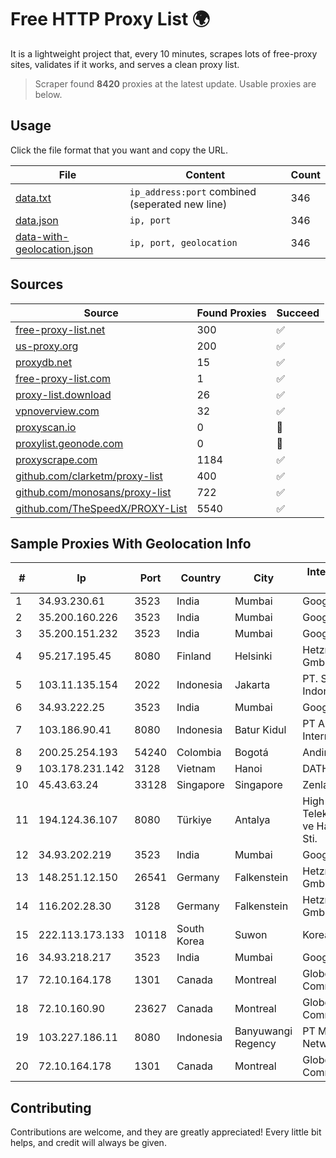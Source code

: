 
# Free HTTP Proxy List 🌍

It is a lightweight project that, every 10 minutes, scrapes lots of free-proxy sites, validates if it works, and serves a clean proxy list.


> Scraper found **8420** proxies at the latest update. Usable proxies are below.

## Usage

Click the file format that you want and copy the URL.


|File|Content|Count|
|----|-------|-----|
|[data.txt](https://raw.githubusercontent.com/themiralay/Proxy-List-World/master/data.txt)|`ip_address:port` combined (seperated new line)|346|
|[data.json](https://raw.githubusercontent.com/themiralay/Proxy-List-World/master/data.json)|`ip, port`|346|
|[data-with-geolocation.json](https://raw.githubusercontent.com/themiralay/Proxy-List-World/master/data-with-geolocation.json)|`ip, port, geolocation`|346|

## Sources

|Source|Found Proxies|Succeed|
|------|-------------|-------|
|[free-proxy-list.net](https://free-proxy-list.net)|300|✅|
|[us-proxy.org](https://www.us-proxy.org)|200|✅|
|[proxydb.net](http://proxydb.net)|15|✅|
|[free-proxy-list.com](https://free-proxy-list.com/?page=&port=&type%5B%5D=http&type%5B%5D=https&up_time=0&search=Search)|1|✅|
|[proxy-list.download](https://www.proxy-list.download/HTTP)|26|✅|
|[vpnoverview.com](https://vpnoverview.com/privacy/anonymous-browsing/free-proxy-servers)|32|✅|
|[proxyscan.io](https://www.proxyscan.io)|0|🚫|
|[proxylist.geonode.com](https://proxylist.geonode.com/api/proxy-list?limit=300&page=1&sort_by=lastChecked&sort_type=desc&protocols=http,https)|0|🚫|
|[proxyscrape.com](https://api.proxyscrape.com/v2/?request=displayproxies&protocol=http&timeout=10000&country=all&ssl=all&anonymity=all)|1184|✅|
|[github.com/clarketm/proxy-list](https://raw.githubusercontent.com/clarketm/proxy-list/master/proxy-list-raw.txt)|400|✅|
|[github.com/monosans/proxy-list](https://raw.githubusercontent.com/monosans/proxy-list/main/proxies/http.txt)|722|✅|
|[github.com/TheSpeedX/PROXY-List](https://raw.githubusercontent.com/TheSpeedX/PROXY-List/master/http.txt)|5540|✅|


## Sample Proxies With Geolocation Info

|#|Ip|Port|Country|City|Internet Service Provider|
|-|--|----|-------|----|-------------------------|
|1|34.93.230.61|3523|India|Mumbai|Google LLC|
|2|35.200.160.226|3523|India|Mumbai|Google LLC|
|3|35.200.151.232|3523|India|Mumbai|Google LLC|
|4|95.217.195.45|8080|Finland|Helsinki|Hetzner Online GmbH|
|5|103.11.135.154|2022|Indonesia|Jakarta|PT. Sewiwi Indonesia|
|6|34.93.222.25|3523|India|Mumbai|Google LLC|
|7|103.186.90.41|8080|Indonesia|Batur Kidul|PT Akses Data Internusa|
|8|200.25.254.193|54240|Colombia|Bogotá|Andinet ON Line|
|9|103.178.231.142|3128|Vietnam|Hanoi|DATHANH|
|10|45.43.63.24|33128|Singapore|Singapore|Zenlayer Inc|
|11|194.124.36.107|8080|Türkiye|Antalya|High Speed Telekomunikasyon ve Hab. Hiz. Ltd. Sti.|
|12|34.93.202.219|3523|India|Mumbai|Google LLC|
|13|148.251.12.150|26541|Germany|Falkenstein|Hetzner Online GmbH|
|14|116.202.28.30|3128|Germany|Falkenstein|Hetzner Online GmbH|
|15|222.113.173.133|10118|South Korea|Suwon|Korea Telecom|
|16|34.93.218.217|3523|India|Mumbai|Google LLC|
|17|72.10.164.178|1301|Canada|Montreal|GloboTech Communications|
|18|72.10.160.90|23627|Canada|Montreal|GloboTech Communications|
|19|103.227.186.11|8080|Indonesia|Banyuwangi Regency|PT Master Star Network|
|20|72.10.164.178|1301|Canada|Montreal|GloboTech Communications|



## Contributing

Contributions are welcome, and they are greatly appreciated! Every
little bit helps, and credit will always be given.


